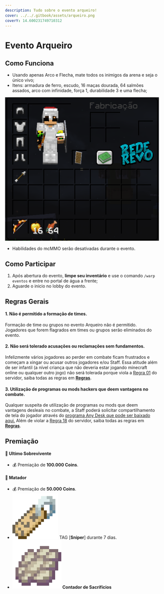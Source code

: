 ```yaml
---
description: Tudo sobre o evento arqueiro!
cover: ../../.gitbook/assets/arqueiro.png
coverY: 14.600231749710312
---
```


# Evento Arqueiro

## Como Funciona

* Usando apenas Arco e Flecha, mate todos os inimigos da arena e seja o único vivo;
* Itens: armadura de ferro, escudo, 16 maças dourada, 64 salmões assados, arco com infinidade, força 1, durabilidade 3 e uma flecha;&#x20;

![](../../.gitbook/assets/image.png)

* Habilidades do mcMMO serão desativadas durante o evento.

## Como Participar

1. Após abertura do evento, **limpe seu inventário** e use o comando `/warp eventos` e entre no portal de água a frente;
2. Aguarde o inicio no lobby do evento.

## Regras Gerais

#### 1. Não é permitido a formação de times.

Formação de time ou grupos no evento Arqueiro não é permitido. Jogadores que forem flagrados em times ou grupos serão eliminados do evento.

#### **2. Não será tolerado acusações ou reclamações sem fundamentos.**

Infelizmente vários jogadores ao perder em combate ficam frustrados e começam a xingar ou acusar outros jogadores e/ou Staff. Essa atitude além de ser infantil (a nível criança que não deveria estar jogando minecraft online ou qualquer outro jogo) não será tolerada porque viola a [Regra 01](https://wiki.rederevo.com/regras/chat#01) do servidor, saiba todas as regras em [**Regras**](../../regras/).

#### **3. Utilização de programas ou mods hackers que deem vantagens no combate.**

Qualquer suspeita de utilização de programas ou mods que deem vantagens desleais no combate, a Staff poderá solicitar compartilhamento de tela do jogador através do [programa Any Desk que pode ser baixado aqui.](https://anydesk.com/pt/downloads) Além de violar a [Regra 18](https://wiki.rederevo.com/regras/jogabilidade#01-7) do servidor, saiba todas as regras em [**Regras**](../../regras/).

## Premiação

#### 🥇 **Ultimo Sobrevivente**

* 💰 Premiação de **100.000 Coins**.

#### 🥇 **Matador**

* 💰 Premiação de **50.000 Coins**.
* ![](<../../.gitbook/assets/image (14).png>) TAG \[**Sniper**] durante 7 dias.
* ![](<../../.gitbook/assets/image (8).png>) **Contador de Sacrifícios**&#x20;
